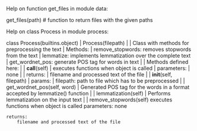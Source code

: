 Help on function get_files in module data:

get_files(path) # function to return files with the given paths

Help on class Process in module process:

class Process(builtins.object)
| Process(filepath)
|
| Class with methods for preprocessing the text
| Methods:
| remove_stopwords: removes stopwords from the text
| lemmatize: implements lemmatization over the complete text
| get_wordnet_pos: generate POS tag for words in text
|
| Methods defined here:
|
| **call**(self)
| executes functions when object is called
| parameters:
| none
|
| returns:
| filename and processed text of the file
|
| **init**(self, filepath)
| params:
| filepath: path to file which has to be preprocessed
|
| get_wordnet_pos(self, word)
| Generated POS tag for the words in a format accepted by lemmatize() function
|
| lemmatization(self)
| Performs lemmatization on the input text
|
| remove_stopwords(self)
executes functions when object is called
parameters:
none

    returns:
        filename and processed text of the file
